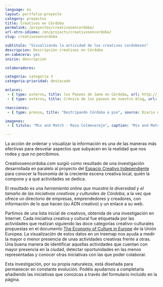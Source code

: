 ```yaml
---
language: es
layout: portfolio-proyecto
category: proyectos
title: Creativos en Córdoba
permalink: /proyectos/creativosencordoba/
url-otro-idioma: /en/projects/creativosencordoba/
slug: creativosencordoba

subtitulo: "Visualizando la actividad de los creativos cordobeses"
descripcion: Descripción creativos en Córdoba
en-cabecera: yes
inicio: descripcion

colaboradores:

categoria: categoria 3
categoria-prioridad: destacado

enlaces:
 - { type: externo, title: los Paseos de Jane en Córdoba, url: http://janeswalk.net/cities/landing/category/cordoba/ }
 - { type: externo, title: Crónica de los paseos en nuestro blog, url: /blog/2012/05/sal-a-la-calle/ }

reacciones:
 - { type: prensa, title: "Destripando Córdoba a pie", source: Diario ABC Córdoba, date: May 2012, url: http://www.abc.es/20120503/cordoba/abcp-destripando-cordoba-20120503.html, quote: "“Su obra cuestionó el modelo de urbanismo dominante en la segunda mitad del siglo XX basado en el uso del automóvil y la ciudad segregada”" }

imagenes:
 - { titulo: "Mix and Match - Rosa Colmenarejo", caption: "Mix and Match - Rosa Colmenarejo. Colaborativa 2012 CC BY 3.0" }

---
```


La acción de ordenar y visualizar la información es una de las maneras más efectivas para desvelar aspectos que subyacen en la realidad que nos rodea y que no percibimos.

Creativosencordoba.com surgió como resultado de una investigación desarrollada en paralelo al proyecto del [Espacio Creativo Independiente](http://www.colaborativa.eu/proyectos/espaciocreativoindependiente.html) para conocer la fisonomía de la creciente escena creativa local, quién la compone y a qué actividades se dedica.

El resultado es una *herramienta online que muestra la diversidad y el tamaño de las iniciativas creativas y culturales de Córdoba*, a la vez que ofrece un directorio de empresas, emprendedores y creadores, con información de lo que hacen (su ADN creativo) y un enlace a su web.

Partimos de una lista inicial de creativos, obtenida de una investigación en Internet. Cada iniciativa creativa y cultural fue etiquetada por las actividades que realizan siguiendo las doce categorías creativo-culturales propuestas en el documento [The Economy of Culture in Europe](http://ec.europa.eu/culture/key-documents/doc873_en.htm) de la Unión Europea. La visualización de estos datos en un treemap nos ayuda a medir la mayor o menor presencia de unas actividades creativas frente a otras. Una buena manera de identificar aquellas actividades que cuentan con mayor presencia en la ciudad, detectar oportunidades en las menos representadas y conocer otras iniciativas con las que poder colaborar.

Esta investigación, por su propia naturaleza, está diseñada para permanecer en constante evolución. Podéis ayudarnos a completarla añadiendo las iniciativas que conozcas a través del formulario incluido en la página.